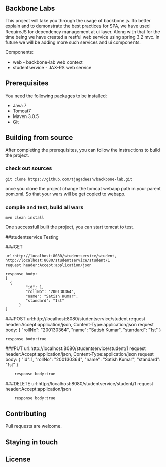 ## Backbone Labs
This project will take you through the usage of backbone.js. To better explain and
to demonstrate the best practices for SPA, we have used RequireJS for dependency 
management at ui layer. Along with that for the time being we have created a 
restful web service using spring 3.2 mvc. In future we will be adding more such 
services and ui components.

Components:
* web - backbone-lab web context
* studentservice - JAX-RS web service

## Prerequisites
You need the following packages to be installed:
* Java 7
* Tomcat7
* Maven 3.0.5
* Git

## Building from source
After completing the prerequisites, you can follow the instructions to build the project.

### check out sources

	git clone https://github.com/tjagadeesh/backbone-lab.git

once you clone the project change the tomcat webapp path in your parent pom.xml. So that your 
wars will be get copied to webapp.	

### compile and test, build all wars

	mvn clean install

One successfull built the project, you can start tomcat to test.

##studentservice Testing

###GET

	url:http://localhost:8080/studentservice/student, http://localhost:8080/studentservice/student/1
	request header:Accept:application/json
	
	response body:
   	[ 
	  {
          	 "id": 1,
          	 "rollNo": "200130364",
          	 "name": "Satish Kumar",
          	 "standard": "1st"
      	  }
   	]

###POST
	url:http://localhost:8080/studentservice/student
        request header:Accept:application/json, Content-Type:application/json
	request body:
          {
                 "rollNo": "200130364",
                 "name": "Satish Kumar",
                 "standard": "1st"
          }
	
	response body:true
###PUT
	url:http://localhost:8080/studentservice/student/1
        request header:Accept:application/json, Content-Type:application/json
        request body:
          {
		 "id":1,
                 "rollNo": "200130364",
                 "name": "Satish Kumar",
                 "standard": "1st"
          }

        response body:true

###DELETE
	url:http://localhost:8080/studentservice/student/1
        request header:Accept:application/json

        response body:true


## Contributing
Pull requests are welcome.

## Staying in touch

## License
